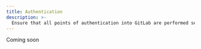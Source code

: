 ```yaml
---
title: Authentication
description: >-
  Ensure that all points of authentication into GitLab are performed securely.
---
```


Coming soon
